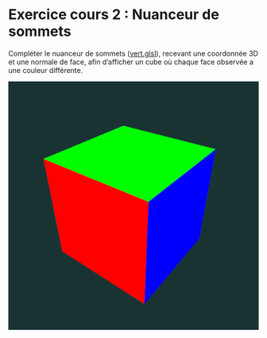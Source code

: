 # Exercice cours 2 : Nuanceur de sommets

Compléter le nuanceur de sommets ([vert.glsl](vert.glsl)), recevant une coordonnée 3D et une normale de face, afin d’afficher un cube où chaque face observée a une couleur différente.

<img src="doc/cube.png"/>
